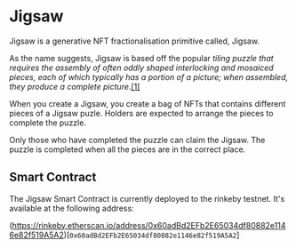 # Jigsaw

Jigsaw is a generative NFT fractionalisation primitive called, Jigsaw.

As the name suggests, Jigsaw is based off the popular *tiling puzzle that requires the assembly of often oddly shaped interlocking and mosaiced pieces, each of which typically has a portion of a picture; when assembled, they produce a complete picture*.[[1]](https://en.wikipedia.org/wiki/Jigsaw_puzzle)

When you create a Jigsaw, you create a bag of NFTs that contains different pieces of a Jigsaw puzle. Holders are expected to arrange the pieces to complete the puzzle.

Only those who have completed the puzzle can claim the Jigsaw. The puzzle is completed when all the pieces are in the correct place.

## Smart Contract

The Jigsaw Smart Contract is currently deployed to the rinkeby testnet. It's available at the following address:

(https://rinkeby.etherscan.io/address/0x60adBd2EFb2E65034df80882e1146e82f519A5A2)[`0x60adBd2EFb2E65034df80882e1146e82f519A5A2`]